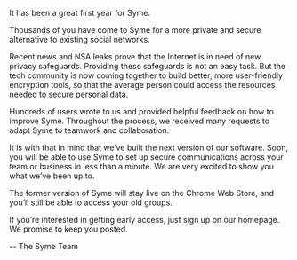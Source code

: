It has been a great first year for Syme. 

Thousands of you have come to Syme for a more private and secure alternative to existing social networks. 

Recent news and NSA leaks prove that the Internet is in need of new privacy safeguards. Providing these safeguards is not an easy task. But the tech community is now coming together to build better, more user-friendly encryption tools, so that the average person could access the resources needed to secure personal data. 

Hundreds of users wrote to us and provided helpful feedback on how to improve Syme. Throughout the process, we received many requests to adapt Syme to teamwork and collaboration. 

It is with that in mind that we’ve built the next version of our software. Soon, you will be able to use Syme to set up secure communications across your team or business in less than a minute. We are very excited to show you what we’ve been up to.

The former version of Syme will stay live on the Chrome Web Store, and you’ll still be able to access your old groups.

If you’re interested in getting early access, just sign up on our homepage. We promise to keep you posted.

-- The Syme Team